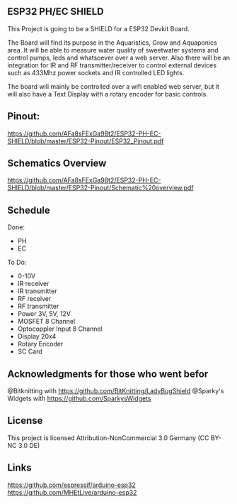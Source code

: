## ESP32 PH/EC SHIELD

This Project is going to be a SHIELD for a ESP32 Devkit Board. 

The Board will find its purpose in the Aquaristics, Grow and Aquaponics area. It will be able to measure water quality of sweetwater systems and control pumps, leds and whatsoever over a web server.
Also there will be an integration for IR and RF transmitter/receiver to control external devices such as 433Mhz power sockets and IR controlled LED lights.


The board will mainly be controlled over a wifi enabled web server, but it will also have a Text Display with a rotary encoder for basic controls.


## Pinout:
https://github.com/AFa8sFExGa98t2/ESP32-PH-EC-SHIELD/blob/master/ESP32-Pinout/ESP32_Pinout.pdf

## Schematics Overview
https://github.com/AFa8sFExGa98t2/ESP32-PH-EC-SHIELD/blob/master/ESP32-Pinout/Schematic%20overview.pdf

## Schedule

Done:
* PH
* EC
				
To Do:
* 0-10V
* IR receiver
* IR transmitter
* RF receiver
* RF transmitter
* Power 3V, 5V, 12V
* MOSFET 8 Channel
* Optocoppler Input 8 Channel
* Display 20x4
* Rotary Encoder
* SC Card
				
		
## Acknowledgments for those who went befor
@Bitknitting with https://github.com/BitKnitting/LadyBugShield
@Sparky's Widgets with https://github.com/SparkysWidgets


## License
This project is licensed Attribution-NonCommercial 3.0 Germany (CC BY-NC 3.0 DE) 


## Links
https://github.com/espressif/arduino-esp32
https://github.com/MHEtLive/arduino-esp32

